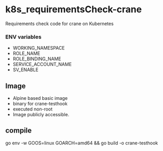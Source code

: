 # k8s_requirementsCheck-crane
 Requirements check code for crane on Kubernetes

### ENV variables

- WORKING_NAMESPACE
- ROLE_NAME
- ROLE_BINDING_NAME
- SERVICE_ACCOUNT_NAME
- SV_ENABLE


## Image

- Alpine based basic image
- binary for crane-testhook
- executed non-root
- Image  publicly accessible. 


## compile 

 go env -w GOOS=linux GOARCH=amd64 && go build -o crane-testhook
